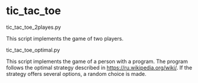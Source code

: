 # tic_tac_toe

tic_tac_toe_2playes.py

This script implements the game of two players.

tic_tac_toe_optimal.py

This script implements the game of a person with a program. 
The program follows the optimal strategy described in https://ru.wikipedia.org/wiki/. 
If the strategy offers several options, a random choice is made.
